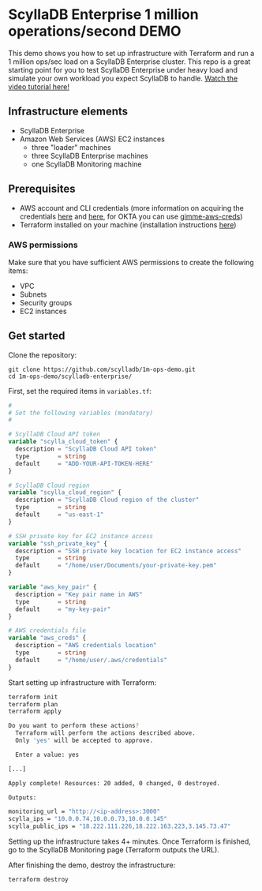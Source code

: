 # ScyllaDB Enterprise 1 million operations/second DEMO
This demo shows you how to set up infrastructure with Terraform and run a 1 million ops/sec load on a ScyllaDB Enterprise cluster. This repo is a great starting point for you to test ScyllaDB Enterprise under heavy load and simulate your own workload you expect ScyllaDB to handle. [Watch the video tutorial here!]()

## Infrastructure elements
* ScyllaDB Enterprise
* Amazon Web Services (AWS) EC2 instances
  * three "loader" machines
  * three ScyllaDB Enterprise machines
  * one ScyllaDB Monitoring machine

## Prerequisites
* AWS account and CLI credentials (more information on acquiring the credentials [here](https://docs.aws.amazon.com/cli/latest/userguide/cli-configure-files.html) and [here](https://docs.aws.amazon.com/cli/latest/userguide/cli-chap-configure.html), for OKTA you can use [gimme-aws-creds](https://github.com/Nike-Inc/gimme-aws-creds))
* Terraform installed on your machine (installation instructions [here](https://developer.hashicorp.com/terraform/tutorials/aws-get-started/install-cli))

### AWS permissions
Make sure that you have sufficient AWS permissions to create the following items:
* VPC
* Subnets
* Security groups
* EC2 instances


## Get started
Clone the repository:
```
git clone https://github.com/scylladb/1m-ops-demo.git
cd 1m-ops-demo/scylladb-enterprise/
```

First, set the required items in `variables.tf`:
```terraform
#
# Set the following variables (mandatory)
#

# ScyllaDB Cloud API token
variable "scylla_cloud_token" {
  description = "ScyllaDB Cloud API token"
  type        = string
  default     = "ADD-YOUR-API-TOKEN-HERE"
}

# ScyllaDB Cloud region
variable "scylla_cloud_region" {
  description = "ScyllaDB Cloud region of the cluster"
  type        = string
  default     = "us-east-1"
}

# SSH private key for EC2 instance access
variable "ssh_private_key" {
  description = "SSH private key location for EC2 instance access"
  type        = string
  default     = "/home/user/Documents/your-private-key.pem"
}

variable "aws_key_pair" {
  description = "Key pair name in AWS"
  type        = string
  default     = "my-key-pair"
}

# AWS credentials file
variable "aws_creds" {
  description = "AWS credentials location"
  type        = string
  default     = "/home/user/.aws/credentials"
}
```

Start setting up infrastructure with Terraform:
```bash
terraform init
terraform plan
terraform apply

Do you want to perform these actions?
  Terraform will perform the actions described above.
  Only 'yes' will be accepted to approve.

  Enter a value: yes

[...]

Apply complete! Resources: 20 added, 0 changed, 0 destroyed.

Outputs:

monitoring_url = "http://<ip-address>:3000"
scylla_ips = "10.0.0.74,10.0.0.73,10.0.0.145"
scylla_public_ips = "18.222.111.226,18.222.163.223,3.145.73.47"
```

Setting up the infrastructure takes 4+ minutes. Once Terraform is finished, go to the ScyllaDB Monitoring page (Terraform outputs the URL).

After finishing the demo, destroy the infrastructure:
```
terraform destroy
```
